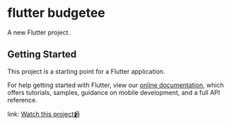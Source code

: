 # flutter budgetee

A new Flutter project.

## Getting Started

This project is a starting point for a Flutter application.

For help getting started with Flutter, view our
[online documentation](https://flutter.dev/docs), which offers tutorials,
samples, guidance on mobile development, and a full API reference.

link: [Watch this project📹](https://www.youtube.com/embed/mj7kjNp8MSU)


